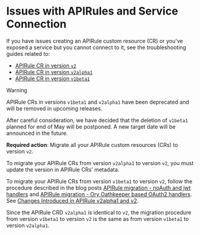 # Issues with APIRules and Service Connection

If you have issues creating an APIRule custom resource (CR) or you've exposed a service but you cannot connect to it, see the troubleshooting guides related to:

- [APIRule CR in version `v2`](./03-00-basic-diagnostics.md)
- [APIRule CR in version `v2alpha1`](./v2alpha1/03-00-basic-diagnostics.md)
- [APIRule CR in version `v1beta1`](./03-00-basic-diagnostics.md)

> [!WARNING]
> APIRule CRs in versions `v1beta1` and `v2alpha1` have been deprecated and will be removed in upcoming releases.
>
> After careful consideration, we have decided that the deletion of `v1beta1` planned for end of May will be postponed. A new target date will be announced in the future.
> 
> **Required action**: Migrate all your APIRule custom resources (CRs) to version `v2`.
> 
> To migrate your APIRule CRs from version `v2alpha1` to version `v2`, you must update the version in APIRule CRs’ metadata.
> 
> To migrate your APIRule CRs from version `v1beta1` to version `v2`, follow the procedure described in the blog posts [APIRule migration - noAuth and jwt handlers](https://community.sap.com/t5/technology-blogs-by-sap/sap-btp-kyma-runtime-apirule-migration-noauth-and-jwt-handlers/ba-p/13882833) and [APIRule migration - Ory Oathkeeper based OAuth2 handlers](https://community.sap.com/t5/technology-blogs-by-sap/sap-btp-kyma-runtime-apirule-migration-ory-oathkeeper-based-oauth2-handlers/ba-p/13896184). See [Changes Introduced in APIRule v2alpha1 and v2](https://help.sap.com/docs/link-disclaimer?site=https%3A%2F%2Fcommunity.sap.com%2Ft5%2Ftechnology-blogs-by-sap%2Fchanges-introduced-in-apirule-v2alpha1-and-v2%2Fba-p%2F14029529). 
> 
> Since the APIRule CRD `v2alpha1` is identical to `v2`, the migration procedure from version `v1beta1` to version `v2` is the same as from version `v1beta1` to version `v2alpha1`.
